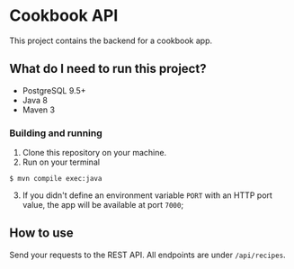 # Cookbook API

This project contains the backend for a cookbook app.

## What do I need to run this project?

- PostgreSQL 9.5+
- Java 8
- Maven 3

### Building and running

1. Clone this repository on your machine.
2. Run on your terminal 
```shell 
$ mvn compile exec:java
```
3. If you didn't define an environment variable `PORT` with an HTTP port value, the app will be available at port `7000`;

## How to use

Send your requests to the REST API. All endpoints are under `/api/recipes`.



